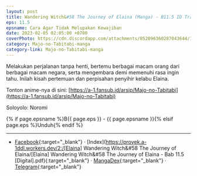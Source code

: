 ```yaml
---
layout: post
title: Wandering Witch&#58 The Journey of Elaina (Manga) - B11.5 ID Translation
eps: 11.5
epsname: Cara Agar Tidak Melupakan Kewajiban
date: 2023-02-05 02:05:00 +0700
coverPhoto: https://cdn.discordapp.com/attachments/852096360287043644/1075786965200416818/bab11.5.jpg
category: Majo-no-Tabitabi-manga
category-link: Majo-no-Tabitabi-manga
---
```


Melakukan perjalanan tanpa henti, bertemu berbagai macam orang dari berbagai macam negara, serta mengembara demi memenuhi rasa ingin tahu. Inilah kisah pertemuan dan perpisahan penyihir kelabu Elaina.

Tonton anime-nya di sini: [https://a-1.fansub.id/arsip/Majo-no-Tabitabi](https://a-1.fansub.id/arsip/Majo-no-Tabitabi)

Soloyolo: Noromi

{% if page.epsname %}B{{ page.eps }} - {{ page.epsname }}{% elsif page.eps %}Unduh{% endif %}

---
- [Facebook](https://www.facebook.com/a1fansub/posts/pfbid08XPaT4BjEFXtYxG9y4RAAe3ek9zL3yfZ5N31HjaC35WBoVsQhFb2TuCX23rxhmGsl){:target="_blank"} &middot; [Index](https://proyek.a-1ddl.workers.dev/2:/[Elaina] Wandering Witch&#58 The Journey of Elaina/[Elaina] Wandering Witch&#58 The Journey of Elaina - Bab 11.5 [Digital].pdf){:target="_blank"} &middot; [MangaDex](https://mangadex.org/chapter/96bc5207-a2d8-4efe-98fb-628392f779ff){:target="_blank"} &middot; [Telegram](https://t.me/a1fansubweeklies/230){:target="_blank"}